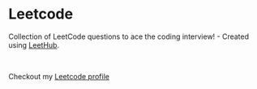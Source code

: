 # Leetcode
Collection of LeetCode questions to ace the coding interview! - Created using [LeetHub](https://github.com/QasimWani/LeetHub).

<br>

 Checkout my [Leetcode profile](https://leetcode.com/fenil3357/)
